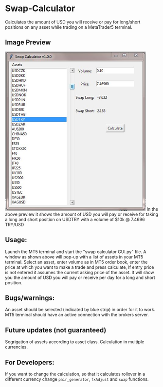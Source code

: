 # Swap-Calculator
Calculates the amount of USD you will receive or pay for long/short positions on any asset while trading on a MetaTrader5 terminal.

## Image Preview

<img src="images/snap_shot.JPG" />
In the above preview it shows the amount of USD you will pay or receive for taking a long
and short position on USDTRY with a volume of $10k @ 7.4696 TRY/USD

## Usage:
Launch the MT5 terminal and start the "swap calculator GUI.py" file.
A window as shown above will pop-up with a list of assets in your MT5 terminal.
Select an asset, enter volume as in MT5 order book, enter the price at which you want to make a trade and press calculate, If entry price is not entered it assumes the current asking price of the asset.
It will show you the amount of USD you will pay or receive per day for a long and short position.

## Bugs/warnings:
An asset should be selected (indicated by blue strip) in order for it to work.
MT5 terminal should have an active connection with the brokers server.

## Future updates (not guaranteed)
Segrigation of assets according to asset class.
Calculation in multiple currencies.

## For Developers:
If you want to change the calculation, so that it calculates rollover in a different currency
change `pair_generator`, `fxAdjust` and `swap` functions.
